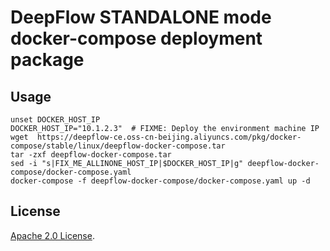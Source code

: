 # DeepFlow STANDALONE mode docker-compose deployment package

## Usage

```console
unset DOCKER_HOST_IP
DOCKER_HOST_IP="10.1.2.3"  # FIXME: Deploy the environment machine IP
wget  https://deepflow-ce.oss-cn-beijing.aliyuncs.com/pkg/docker-compose/stable/linux/deepflow-docker-compose.tar
tar -zxf deepflow-docker-compose.tar 
sed -i "s|FIX_ME_ALLINONE_HOST_IP|$DOCKER_HOST_IP|g" deepflow-docker-compose/docker-compose.yaml
docker-compose -f deepflow-docker-compose/docker-compose.yaml up -d
```

## License

[Apache 2.0 License](../../LICENSE).